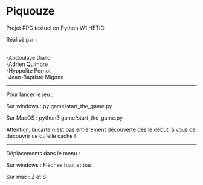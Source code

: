 # Piquouze
Projet RPG textuel en Python W1 HETIC

Réalisé par :

<br /> -Abdoulaye Diallo
<br /> -Adrien Quimbre
<br /> -Hyppolite Pernot
<br /> -Jean-Baptiste Migone
______________________________________

Pour lancer le jeu :

Sur windows :
    py game/start_the_game.py

Sur MacOS : 
    python3 game/start_the_game.py


Attention, la carte n'est pas entièrement découverte dès le début, à vous de découvrir ce qu'elle cache !
______________________________________

Déplacements dans le menu :

Sur windows :
   Flèches haut et bas

Sur mac :
   Z et S
